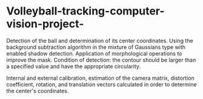 # Volleyball-tracking-computer-vision-project-

Detection of the ball and determination of its center coordinates. Using the background subtraction algorithm in the mixture of Gaussians type with enabled shadow detection. Application of morphological operations to improve the mask. Condition of detection: the contour should be larger than a specified value and have the appropriate circularity.

Internal and external calibration, estimation of the camera matrix, distortion coefficient, rotation, and translation vectors calculated in order to determine the center's coordinates.
